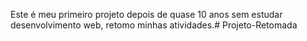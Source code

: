 Este é meu primeiro projeto depois de quase 10 anos sem estudar desenvolvimento web, retomo minhas atividades.# Projeto-Retomada
